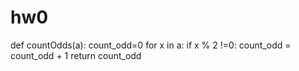 # hw0
def countOdds(a):
    count_odd=0
    for x in a:
        if x % 2 !=0:
            count_odd = count_odd + 1
    return count_odd
     
